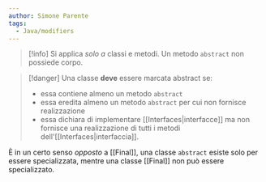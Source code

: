 ```yaml
---
author: Simone Parente
tags:
  - Java/modifiers
---
```

>[!info] 
>Si applica *solo a* classi e metodi.
>Un metodo `abstract` non possiede corpo.

>[!danger] 
>Una classe **deve** essere marcata abstract se:
>- essa contiene almeno un metodo `abstract`
>- essa eredita almeno un metodo `abstract` per cui non fornisce realizzazione
>- essa dichiara di implementare [[Interfaces|interfacce]] ma non fornisce una realizzazione di tutti i metodi dell'[[Interfaces|interfaccia]].

È in un certo senso *opposto* a [[Final]], una classe `abstract` esiste solo per essere specializzata, mentre una classe [[Final]] non può essere specializzato.